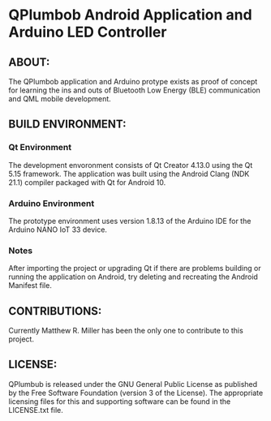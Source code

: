 # QPlumbob Android Application and Arduino LED Controller

## ABOUT:
The QPlumbob application and Arduino protype exists as proof of concept for learning the ins and outs of Bluetooth Low Energy (BLE) communication and QML mobile development.

## BUILD ENVIRONMENT:
### Qt Environment
The development envoronment consists of Qt Creator 4.13.0 using the Qt 5.15 framework. The application was built using the Android Clang (NDK 21.1) compiler packaged with Qt for Android 10. 

### Arduino Environment
The prototype environment uses version 1.8.13 of the Arduino IDE for the Arduino NANO IoT 33 device.

### Notes
After importing the project or upgrading Qt if there are problems building or running the application on Android, try deleting and recreating the Android Manifest file.

## CONTRIBUTIONS:
Currently Matthew R. Miller has been the only one to contribute to this project.

## LICENSE:     
QPlumbub is released under the GNU General Public License as published by the Free Software Foundation (version 3 of the License). The appropriate licensing files for this and supporting software can be found in the LICENSE.txt file.
